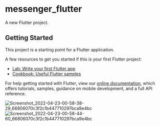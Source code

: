 # messenger_flutter

A new Flutter project.

## Getting Started

This project is a starting point for a Flutter application.

A few resources to get you started if this is your first Flutter project:

- [Lab: Write your first Flutter app](https://flutter.dev/docs/get-started/codelab)
- [Cookbook: Useful Flutter samples](https://flutter.dev/docs/cookbook)

For help getting started with Flutter, view our
[online documentation](https://flutter.dev/docs), which offers tutorials,
samples, guidance on mobile development, and a full API reference.

![Screenshot_2022-04-23-00-58-38-29_66806070c3f2c1b447710297bca9e4bc](https://user-images.githubusercontent.com/30185967/164779393-da6d9397-35d2-44d6-8ed9-7c6c3c1eb2b1.jpg)
![Screenshot_2022-04-23-00-58-44-60_66806070c3f2c1b447710297bca9e4bc](https://user-images.githubusercontent.com/30185967/164779598-60d28092-56e8-4a77-92d2-1aeac3c6b63b.jpg)

